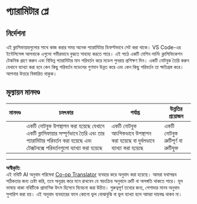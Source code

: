 <!--
CO_OP_TRANSLATOR_METADATA:
{
  "original_hash": "58dfdaf79fb73f7d34b22bdbacf57329",
  "translation_date": "2025-08-29T21:50:09+00:00",
  "source_file": "4-Classification/3-Classifiers-2/assignment.md",
  "language_code": "bn"
}
-->
# প্যারামিটার প্লে

## নির্দেশনা

এই ক্লাসিফায়ারগুলোর সাথে কাজ করার সময় অনেক প্যারামিটার ডিফল্টভাবে সেট করা থাকে। VS Code-এর ইন্টেলিসেন্স আপনাকে এগুলো গভীরভাবে বুঝতে সাহায্য করতে পারে। এই পাঠে একটি মেশিন লার্নিং ক্লাসিফিকেশন টেকনিক গ্রহণ করুন এবং বিভিন্ন প্যারামিটার মান পরিবর্তন করে মডেল পুনরায় প্রশিক্ষণ দিন। একটি নোটবুক তৈরি করুন যেখানে ব্যাখ্যা করা হবে কেন কিছু পরিবর্তন মডেলের গুণমান উন্নত করে এবং কেন কিছু পরিবর্তন তা ক্ষতিগ্রস্ত করে। আপনার উত্তরে বিস্তারিত থাকুক।

## মূল্যায়ন মানদণ্ড

| মানদণ্ড | চমৎকার                                                                                                                | পর্যাপ্ত                                              | উন্নতির প্রয়োজন             |
| -------- | ---------------------------------------------------------------------------------------------------------------------- | ----------------------------------------------------- | ----------------------------- |
|          | একটি নোটবুক উপস্থাপন করা হয়েছে যেখানে একটি ক্লাসিফায়ার সম্পূর্ণভাবে তৈরি এবং তার প্যারামিটার পরিবর্তন করা হয়েছে এবং টেক্সটবক্সে পরিবর্তনগুলো ব্যাখ্যা করা হয়েছে | একটি নোটবুক আংশিকভাবে উপস্থাপন করা হয়েছে বা দুর্বলভাবে ব্যাখ্যা করা হয়েছে | একটি নোটবুক ত্রুটিপূর্ণ বা ত্রুটিযুক্ত |

---

**অস্বীকৃতি**:  
এই নথিটি AI অনুবাদ পরিষেবা [Co-op Translator](https://github.com/Azure/co-op-translator) ব্যবহার করে অনুবাদ করা হয়েছে। আমরা যথাসম্ভব সঠিকতার জন্য চেষ্টা করি, তবে অনুগ্রহ করে মনে রাখবেন যে স্বয়ংক্রিয় অনুবাদে ত্রুটি বা অসঙ্গতি থাকতে পারে। মূল ভাষায় থাকা নথিটিকে প্রামাণিক উৎস হিসেবে বিবেচনা করা উচিত। গুরুত্বপূর্ণ তথ্যের জন্য, পেশাদার মানব অনুবাদ সুপারিশ করা হয়। এই অনুবাদ ব্যবহারের ফলে কোনো ভুল বোঝাবুঝি বা ভুল ব্যাখ্যা হলে আমরা দায়বদ্ধ থাকব না।